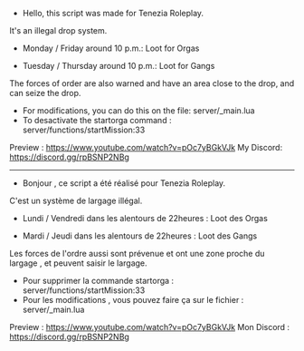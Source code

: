 - Hello, this script was made for Tenezia Roleplay.

It's an illegal drop system.

 - Monday / Friday around 10 p.m.: Loot for Orgas

 - Tuesday / Thursday around 10 p.m.: Loot for Gangs

The forces of order are also warned and have an area close to the drop, and can seize the drop.

- For modifications, you can do this on the file: server/_main.lua
- To desactivate the startorga command : server/functions/startMission:33

Preview : https://www.youtube.com/watch?v=pOc7yBGkVJk
My Discord: https://discord.gg/rpBSNP2NBg

-------------------------------------------------

- Bonjour , ce script a été réalisé pour Tenezia Roleplay.

C'est un système de largage illégal.

- Lundi / Vendredi dans les alentours de 22heures : Loot des Orgas

-  Mardi / Jeudi dans les alentours de 22heures : Loot des Gangs

Les forces de l'ordre aussi sont prévenue et ont une zone proche du largage , et peuvent saisir le largage.

- Pour supprimer la commande startorga : server/functions/startMission:33
- Pour les modifications , vous pouvez faire ça sur le fichier : server/_main.lua

Preview : https://www.youtube.com/watch?v=pOc7yBGkVJk
Mon Discord : https://discord.gg/rpBSNP2NBg
